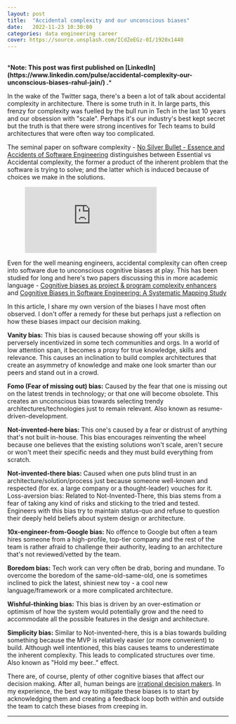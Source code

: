 ```yaml
---
layout: post
title:  "Accidental complexity and our unconscious biases"
date:   2022-11-23 10:30:00
categories: data engineering career
cover: https://source.unsplash.com/ICdZeEGz-0I/1920x1440
---
```


<br>
*<b>Note: This post was first published on [LinkedIn](https://www.linkedin.com/pulse/accidental-complexity-our-unconscious-biases-rahul-jain/) .</b>*

In the wake of the Twitter saga, there's a been a lot of talk about accidental complexity in architecture. There is some truth in it. In large parts, this frenzy for complexity was fuelled by the bull run in Tech in the last 10 years and our obsession with "scale". Perhaps it's our industry's best kept secret but the truth is that there were strong incentives for Tech teams to build architectures that were often way too complicated.

The seminal paper on software complexity - [No Silver Bullet - Essence and Accidents of Software Engineering](http://www.cs.unc.edu/techreports/86-020.pdf) distinguishes between Essential vs Accidental complexity, the former a product of the inherent problem that the software is trying to solve; and the latter which is induced because of choices we make in the solutions.

<figure class="video_container">
  <iframe src="https://www.youtube.com/embed/lHTsv06Yle0" frameborder="0" allowfullscreen="true"> </iframe>
</figure>

Even for the well meaning engineers, accidental complexity can often creep into software due to unconscious cognitive biases at play. This has been studied for long and here's two papers discussing this in more academic language - [Cognitive biases as project & program complexity enhancers](https://www.pmi.org/learning/library/cognitive-biases-complexity-enhancers-projects-1454) and [Cognitive Biases in Software Engineering: A Systematic Mapping Study](https://www.pmi.org/learning/library/cognitive-biases-complexity-enhancers-projects-1454)

In this article, I share my own version of the biases I have most often observed. I don't offer a remedy for these but perhaps just a reflection on how these biases impact our decision making.

**Vanity bias:** This bias is caused because showing off your skills is perversely incentivized in some tech communities and orgs. In a world of low attention span, it becomes a proxy for true knowledge, skills and relevance. This causes an inclination to build complex architectures that create an asymmetry of knowledge and make one look smarter than our peers and stand out in a crowd.

**Fomo (Fear of missing out) bias:** Caused by the fear that one is missing out on the latest trends in technology; or that one will become obsolete. This creates an unconscious bias towards selecting trendy architectures/technologies just to remain relevant. Also known as resume-driven-development.

**Not-invented-here bias:** This one's caused by a fear or distrust of anything that's not built in-house. This bias encourages reinventing the wheel because one believes that the existing solutions won't scale, aren't secure or won't meet their specific needs and they must build everything from scratch.

**Not-invented-there bias:** Caused when one puts blind trust in an architecture/solution/process just because someone well-known and respected (for ex. a large company or a thought-leader) vouches for it.
Loss-aversion bias: Related to Not-Invented-There, this bias stems from a fear of taking any kind of risks and sticking to the tried and tested. Engineers with this bias try to maintain status-quo and refuse to question their deeply held beliefs about system design or architecture.

**10x-engineer-from-Google bias:** No offence to Google but often a team hires someone from a high-profile, top-tier company and the rest of the team is rather afraid to challenge their authority, leading to an architecture that's not reviewed/vetted by the team.

**Boredom bias:** Tech work can very often be drab, boring and mundane. To overcome the boredom of the same-old-same-old, one is sometimes inclined to pick the latest, shiniest new toy - a cool new language/framework or a more complicated architecture.

**Wishful-thinking bias:** This bias is driven by an over-estimation or optimism of how the system would potentially grow and the need to accommodate all the possible features in the design and architecture.

**Simplicity bias:** Similar to Not-invented-here, this is a bias towards building something because the MVP is relatively easier (or more convenient) to build. Although well intentioned, this bias causes teams to underestimate the inherent complexity. This leads to complicated structures over time. Also known as "Hold my beer.." effect.

There are, of course, plenty of other cognitive biases that affect our decision making. After all, human beings are [irrational decision makers](https://en.wikipedia.org/wiki/Predictably_Irrational). In my experience, the best way to mitigate these biases is to start by acknowledging them and creating a feedback loop both within and outside the team to catch these biases from creeping in.
***

